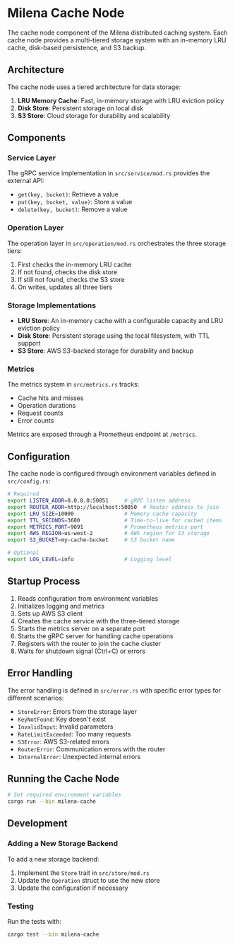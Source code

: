 # Milena Cache Node

The cache node component of the Milena distributed caching system. Each cache node provides a multi-tiered storage system with an in-memory LRU cache, disk-based persistence, and S3 backup.

## Architecture

The cache node uses a tiered architecture for data storage:

1. **LRU Memory Cache**: Fast, in-memory storage with LRU eviction policy
2. **Disk Store**: Persistent storage on local disk
3. **S3 Store**: Cloud storage for durability and scalability

## Components

### Service Layer

The gRPC service implementation in `src/service/mod.rs` provides the external API:

- `get(key, bucket)`: Retrieve a value
- `put(key, bucket, value)`: Store a value
- `delete(key, bucket)`: Remove a value

### Operation Layer

The operation layer in `src/operation/mod.rs` orchestrates the three storage tiers:

1. First checks the in-memory LRU cache
2. If not found, checks the disk store
3. If still not found, checks the S3 store
4. On writes, updates all three tiers

### Storage Implementations

- **LRU Store**: An in-memory cache with a configurable capacity and LRU eviction policy
- **Disk Store**: Persistent storage using the local filesystem, with TTL support
- **S3 Store**: AWS S3-backed storage for durability and backup

### Metrics

The metrics system in `src/metrics.rs` tracks:

- Cache hits and misses
- Operation durations
- Request counts
- Error counts

Metrics are exposed through a Prometheus endpoint at `/metrics`.

## Configuration

The cache node is configured through environment variables defined in `src/config.rs`:

```bash
# Required
export LISTEN_ADDR=0.0.0.0:50051     # gRPC listen address
export ROUTER_ADDR=http://localhost:50050  # Router address to join
export LRU_SIZE=10000                # Memory cache capacity
export TTL_SECONDS=3600              # Time-to-live for cached items
export METRICS_PORT=9091             # Prometheus metrics port
export AWS_REGION=us-west-2          # AWS region for S3 storage
export S3_BUCKET=my-cache-bucket     # S3 bucket name

# Optional
export LOG_LEVEL=info                # Logging level
```

## Startup Process

1. Reads configuration from environment variables
2. Initializes logging and metrics
3. Sets up AWS S3 client
4. Creates the cache service with the three-tiered storage
5. Starts the metrics server on a separate port
6. Starts the gRPC server for handling cache operations
7. Registers with the router to join the cache cluster
8. Waits for shutdown signal (Ctrl+C) or errors

## Error Handling

The error handling is defined in `src/error.rs` with specific error types for different scenarios:

- `StoreError`: Errors from the storage layer
- `KeyNotFound`: Key doesn't exist
- `InvalidInput`: Invalid parameters
- `RateLimitExceeded`: Too many requests
- `S3Error`: AWS S3-related errors
- `RouterError`: Communication errors with the router
- `InternalError`: Unexpected internal errors

## Running the Cache Node

```bash
# Set required environment variables
cargo run --bin milena-cache
```

## Development

### Adding a New Storage Backend

To add a new storage backend:

1. Implement the `Store` trait in `src/store/mod.rs`
2. Update the `Operation` struct to use the new store
3. Update the configuration if necessary

### Testing

Run the tests with:

```bash
cargo test --bin milena-cache
```
